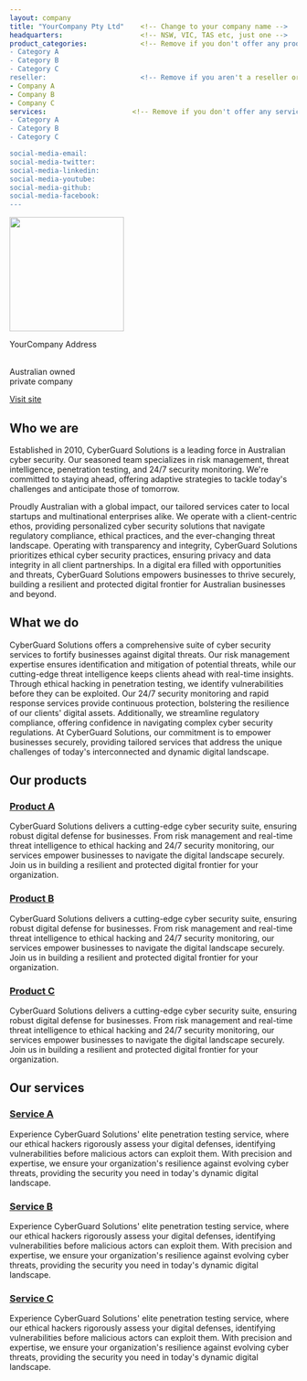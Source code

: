 ```yaml
---
layout: company
title: "YourCompany Pty Ltd"    <!-- Change to your company name -->
headquarters:                   <!-- NSW, VIC, TAS etc, just one -->
product_categories:             <!-- Remove if you don't offer any products -->
- Category A
- Category B
- Category C
reseller:                       <!-- Remove if you aren't a reseller or partner -->
- Company A
- Company B
- Company C
services:                     <!-- Remove if you don't offer any services -->
- Category A
- Category B
- Category C

social-media-email: 
social-media-twitter: 
social-media-linkedin: 
social-media-youtube: 
social-media-github: 
social-media-facebook: 
---
```


<img src="/assets/logos/YourCompany.png" width="200" />

<!-- Examples in this template were generated by ChatGPT and do not represent any real company -->
<i class="fa fa-building" style="font-size:18px;"></i> YourCompany Address                        <!-- Add your office or contact address -->

<br><i class="fa fa-flag" style="font-size:18px;"></i> Australian owned
<br><i class="fa fa-exchange" style="font-size:18px;"></i> private company  <!-- Choose public or private -->

[Visit site](https://www.YourCompany.com.au)

## Who we are                     
<!-- Short Bio Describing Your Business (max. 150 words) -->
Established in 2010, CyberGuard Solutions is a leading force in Australian cyber security. Our seasoned team specializes in risk management, threat intelligence, penetration testing, and 24/7 security monitoring. We're committed to staying ahead, offering adaptive strategies to tackle today's challenges and anticipate those of tomorrow.

Proudly Australian with a global impact, our tailored services cater to local startups and multinational enterprises alike. We operate with a client-centric ethos, providing personalized cyber security solutions that navigate regulatory compliance, ethical practices, and the ever-changing threat landscape. Operating with transparency and integrity, CyberGuard Solutions prioritizes ethical cyber security practices, ensuring privacy and data integrity in all client partnerships. In a digital era filled with opportunities and threats, CyberGuard Solutions empowers businesses to thrive securely, building a resilient and protected digital frontier for Australian businesses and beyond.

## What we do
<!-- Short Description of Your Business Solutions Offered (max. 200 words) -->
CyberGuard Solutions offers a comprehensive suite of cyber security services to fortify businesses against digital threats. Our risk management expertise ensures identification and mitigation of potential threats, while our cutting-edge threat intelligence keeps clients ahead with real-time insights. Through ethical hacking in penetration testing, we identify vulnerabilities before they can be exploited. Our 24/7 security monitoring and rapid response services provide continuous protection, bolstering the resilience of our clients' digital assets. Additionally, we streamline regulatory compliance, offering confidence in navigating complex cyber security regulations. At CyberGuard Solutions, our commitment is to empower businesses securely, providing tailored services that address the unique challenges of today's interconnected and dynamic digital landscape.

## Our products
<!-- Product descriptions, max 50 words each -->
### [Product A](https://link)

CyberGuard Solutions delivers a cutting-edge cyber security suite, ensuring robust digital defense for businesses. From risk management and real-time threat intelligence to ethical hacking and 24/7 security monitoring, our services empower businesses to navigate the digital landscape securely. Join us in building a resilient and protected digital frontier for your organization.

### [Product B](https://link)

CyberGuard Solutions delivers a cutting-edge cyber security suite, ensuring robust digital defense for businesses. From risk management and real-time threat intelligence to ethical hacking and 24/7 security monitoring, our services empower businesses to navigate the digital landscape securely. Join us in building a resilient and protected digital frontier for your organization.

### [Product C](https://link)

CyberGuard Solutions delivers a cutting-edge cyber security suite, ensuring robust digital defense for businesses. From risk management and real-time threat intelligence to ethical hacking and 24/7 security monitoring, our services empower businesses to navigate the digital landscape securely. Join us in building a resilient and protected digital frontier for your organization.

## Our services
<!-- Services descriptions, max 50 words each -->
### [Service A](https://link)

Experience CyberGuard Solutions' elite penetration testing service, where our ethical hackers rigorously assess your digital defenses, identifying vulnerabilities before malicious actors can exploit them. With precision and expertise, we ensure your organization's resilience against evolving cyber threats, providing the security you need in today's dynamic digital landscape.

### [Service B](https://link)

Experience CyberGuard Solutions' elite penetration testing service, where our ethical hackers rigorously assess your digital defenses, identifying vulnerabilities before malicious actors can exploit them. With precision and expertise, we ensure your organization's resilience against evolving cyber threats, providing the security you need in today's dynamic digital landscape.

### [Service C](https://link)

Experience CyberGuard Solutions' elite penetration testing service, where our ethical hackers rigorously assess your digital defenses, identifying vulnerabilities before malicious actors can exploit them. With precision and expertise, we ensure your organization's resilience against evolving cyber threats, providing the security you need in today's dynamic digital landscape.
